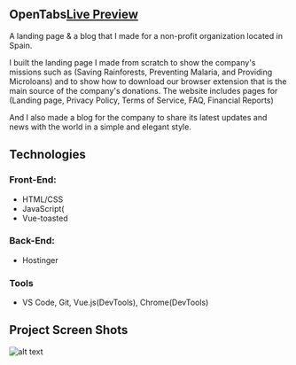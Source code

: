 ## OpenTabs[Live Preview](https://relaxant-forearms.000webhostapp.com)
A landing page &amp; a blog that I made for a non-profit organization located in Spain.

I built the landing page I made from scratch to show the company's missions such as (Saving Rainforests, Preventing Malaria, and Providing Microloans) and to show how to download our browser extension that is the main source of the company's donations. The website includes pages for (Landing page, Privacy Policy, Terms of Service, FAQ, Financial Reports)

And I also made a blog for the company to share its latest updates and news with the world in a simple and elegant style.

## Technologies
### Front-End:
* HTML/CSS
* JavaScript(
* Vue-toasted 
### Back-End:
* Hostinger
### Tools
* VS Code, Git, Vue.js(DevTools), Chrome(DevTools)

## Project Screen Shots

![alt text](https://imgur.com/L1NVOP8.gif "Logo Title Text 1")


